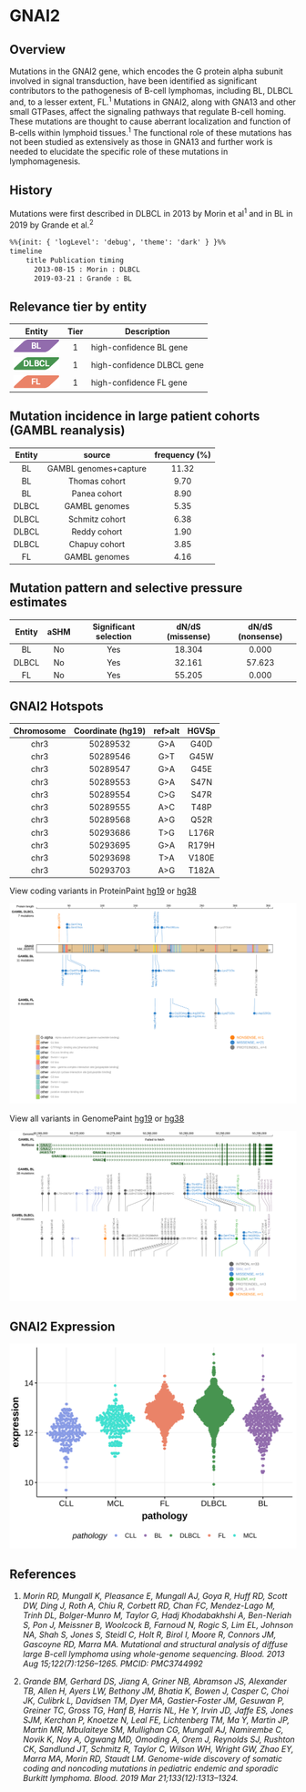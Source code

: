 # GNAI2

## Overview
Mutations in the GNAI2 gene, which encodes the G protein alpha subunit involved in signal transduction, have been identified as significant contributors to the pathogenesis of B-cell lymphomas, including BL, DLBCL and, to a lesser extent, FL.<sup>1</sup> Mutations in GNAI2, along with GNA13 and other small GTPases, affect the signaling pathways that regulate B-cell homing. These mutations are thought to cause aberrant localization and function of B-cells within lymphoid tissues.<sup>1</sup> The functional role of these mutations has not been studied as extensively as those in GNA13 and further work is needed to elucidate the specific role of these mutations in lymphomagenesis. 

## History
Mutations were first described in DLBCL in 2013 by Morin et al<sup>1</sup> and in BL in 2019 by Grande et al.<sup>2</sup>

```mermaid
%%{init: { 'logLevel': 'debug', 'theme': 'dark' } }%%
timeline
    title Publication timing
      2013-08-15 : Morin : DLBCL
      2019-03-21 : Grande : BL
```

## Relevance tier by entity

|Entity|Tier|Description               |
|:------:|:----:|--------------------------|
|![BL](images/icons/BL_tier1.png)    |1   |high-confidence BL gene   |
|![DLBCL](images/icons/DLBCL_tier1.png) |1   |high-confidence DLBCL gene|
|![FL](images/icons/FL_tier1.png)    |1   |high-confidence FL gene   |

## Mutation incidence in large patient cohorts (GAMBL reanalysis)

|Entity|source               |frequency (%)|
|:------:|:---------------------:|:-------------:|
|BL    |GAMBL genomes+capture|11.32        |
|BL    |Thomas cohort        | 9.70        |
|BL    |Panea cohort         | 8.90        |
|DLBCL |GAMBL genomes        | 5.35        |
|DLBCL |Schmitz cohort       | 6.38        |
|DLBCL |Reddy cohort         | 1.90        |
|DLBCL |Chapuy cohort        | 3.85        |
|FL    |GAMBL genomes        | 4.16        |

## Mutation pattern and selective pressure estimates

|Entity|aSHM|Significant selection|dN/dS (missense)|dN/dS (nonsense)|
|:------:|:----:|:---------------------:|:----------------:|:----------------:|
|BL    |No  |Yes                  |18.304          | 0.000          |
|DLBCL |No  |Yes                  |32.161          |57.623          |
|FL    |No  |Yes                  |55.205          | 0.000          |


 ## GNAI2 Hotspots

| Chromosome |Coordinate (hg19) | ref>alt | HGVSp | 
 | :---:| :---: | :--: | :---: |
| chr3 | 50289532 | G>A | G40D |
| chr3 | 50289546 | G>T | G45W |
| chr3 | 50289547 | G>A | G45E |
| chr3 | 50289553 | G>A | S47N |
| chr3 | 50289554 | C>G | S47R |
| chr3 | 50289555 | A>C | T48P |
| chr3 | 50289568 | A>G | Q52R |
| chr3 | 50293686 | T>G | L176R |
| chr3 | 50293695 | G>A | R179H |
| chr3 | 50293698 | T>A | V180E |
| chr3 | 50293703 | A>G | T182A |

View coding variants in ProteinPaint [hg19](https://morinlab.github.io/LLMPP/GAMBL/GNAI2_protein.html)  or [hg38](https://morinlab.github.io/LLMPP/GAMBL/GNAI2_protein_hg38.html)

![](images/proteinpaint/GNAI2_NM_002070.svg)

View all variants in GenomePaint [hg19](https://morinlab.github.io/LLMPP/GAMBL/GNAI2.html)  or [hg38](https://morinlab.github.io/LLMPP/GAMBL/GNAI2_hg38.html)

![](images/proteinpaint/GNAI2.svg)

## GNAI2 Expression
![](images/gene_expression/GNAI2_by_pathology.svg)

## References
1.  *Morin RD, Mungall K, Pleasance E, Mungall AJ, Goya R, Huff RD, Scott DW, Ding J, Roth A, Chiu R, Corbett RD, Chan FC, Mendez-Lago M, Trinh DL, Bolger-Munro M, Taylor G, Hadj Khodabakhshi A, Ben-Neriah S, Pon J, Meissner B, Woolcock B, Farnoud N, Rogic S, Lim EL, Johnson NA, Shah S, Jones S, Steidl C, Holt R, Birol I, Moore R, Connors JM, Gascoyne RD, Marra MA. Mutational and structural analysis of diffuse large B-cell lymphoma using whole-genome sequencing. Blood. 2013 Aug 15;122(7):1256–1265. PMCID: PMC3744992*

2.  *Grande BM, Gerhard DS, Jiang A, Griner NB, Abramson JS, Alexander TB, Allen H, Ayers LW, Bethony JM, Bhatia K, Bowen J, Casper C, Choi JK, Culibrk L, Davidsen TM, Dyer MA, Gastier-Foster JM, Gesuwan P, Greiner TC, Gross TG, Hanf B, Harris NL, He Y, Irvin JD, Jaffe ES, Jones SJM, Kerchan P, Knoetze N, Leal FE, Lichtenberg TM, Ma Y, Martin JP, Martin MR, Mbulaiteye SM, Mullighan CG, Mungall AJ, Namirembe C, Novik K, Noy A, Ogwang MD, Omoding A, Orem J, Reynolds SJ, Rushton CK, Sandlund JT, Schmitz R, Taylor C, Wilson WH, Wright GW, Zhao EY, Marra MA, Morin RD, Staudt LM. Genome-wide discovery of somatic coding and noncoding mutations in pediatric endemic and sporadic Burkitt lymphoma. Blood. 2019 Mar 21;133(12):1313–1324.* 

<!-- ORIGIN: morinMutationalStructuralAnalysis2013 -->
<!-- DLBCL: morinMutationalStructuralAnalysis2013 -->
<!-- BL: grandeGenomewideDiscoverySomatic2019 -->
